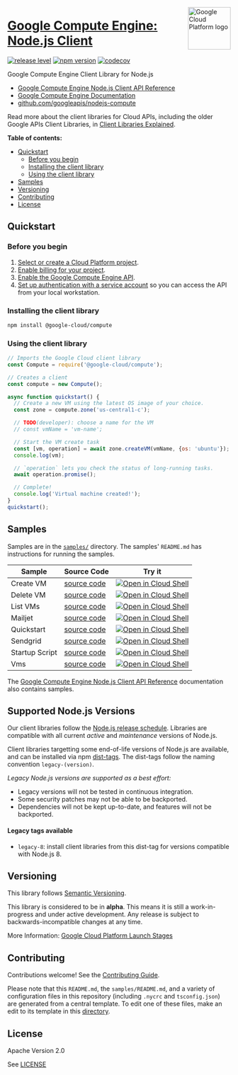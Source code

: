 [//]: # "This README.md file is auto-generated, all changes to this file will be lost."
[//]: # "To regenerate it, use `python -m synthtool`."
<img src="https://avatars2.githubusercontent.com/u/2810941?v=3&s=96" alt="Google Cloud Platform logo" title="Google Cloud Platform" align="right" height="96" width="96"/>

# [Google Compute Engine: Node.js Client](https://github.com/googleapis/nodejs-compute)

[![release level](https://img.shields.io/badge/release%20level-alpha-orange.svg?style=flat)](https://cloud.google.com/terms/launch-stages)
[![npm version](https://img.shields.io/npm/v/@google-cloud/compute.svg)](https://www.npmjs.org/package/@google-cloud/compute)
[![codecov](https://img.shields.io/codecov/c/github/googleapis/nodejs-compute/master.svg?style=flat)](https://codecov.io/gh/googleapis/nodejs-compute)




Google Compute Engine Client Library for Node.js


* [Google Compute Engine Node.js Client API Reference][client-docs]
* [Google Compute Engine Documentation][product-docs]
* [github.com/googleapis/nodejs-compute](https://github.com/googleapis/nodejs-compute)

Read more about the client libraries for Cloud APIs, including the older
Google APIs Client Libraries, in [Client Libraries Explained][explained].

[explained]: https://cloud.google.com/apis/docs/client-libraries-explained

**Table of contents:**


* [Quickstart](#quickstart)
  * [Before you begin](#before-you-begin)
  * [Installing the client library](#installing-the-client-library)
  * [Using the client library](#using-the-client-library)
* [Samples](#samples)
* [Versioning](#versioning)
* [Contributing](#contributing)
* [License](#license)

## Quickstart

### Before you begin

1.  [Select or create a Cloud Platform project][projects].
1.  [Enable billing for your project][billing].
1.  [Enable the Google Compute Engine API][enable_api].
1.  [Set up authentication with a service account][auth] so you can access the
    API from your local workstation.

### Installing the client library

```bash
npm install @google-cloud/compute
```


### Using the client library

```javascript
// Imports the Google Cloud client library
const Compute = require('@google-cloud/compute');

// Creates a client
const compute = new Compute();

async function quickstart() {
  // Create a new VM using the latest OS image of your choice.
  const zone = compute.zone('us-central1-c');

  // TODO(developer): choose a name for the VM
  // const vmName = 'vm-name';

  // Start the VM create task
  const [vm, operation] = await zone.createVM(vmName, {os: 'ubuntu'});
  console.log(vm);

  // `operation` lets you check the status of long-running tasks.
  await operation.promise();

  // Complete!
  console.log('Virtual machine created!');
}
quickstart();

```



## Samples

Samples are in the [`samples/`](https://github.com/googleapis/nodejs-compute/tree/master/samples) directory. The samples' `README.md`
has instructions for running the samples.

| Sample                      | Source Code                       | Try it |
| --------------------------- | --------------------------------- | ------ |
| Create VM | [source code](https://github.com/googleapis/nodejs-compute/blob/master/samples/createVM.js) | [![Open in Cloud Shell][shell_img]](https://console.cloud.google.com/cloudshell/open?git_repo=https://github.com/googleapis/nodejs-compute&page=editor&open_in_editor=samples/createVM.js,samples/README.md) |
| Delete VM | [source code](https://github.com/googleapis/nodejs-compute/blob/master/samples/deleteVM.js) | [![Open in Cloud Shell][shell_img]](https://console.cloud.google.com/cloudshell/open?git_repo=https://github.com/googleapis/nodejs-compute&page=editor&open_in_editor=samples/deleteVM.js,samples/README.md) |
| List VMs | [source code](https://github.com/googleapis/nodejs-compute/blob/master/samples/listVMs.js) | [![Open in Cloud Shell][shell_img]](https://console.cloud.google.com/cloudshell/open?git_repo=https://github.com/googleapis/nodejs-compute&page=editor&open_in_editor=samples/listVMs.js,samples/README.md) |
| Mailjet | [source code](https://github.com/googleapis/nodejs-compute/blob/master/samples/mailjet.js) | [![Open in Cloud Shell][shell_img]](https://console.cloud.google.com/cloudshell/open?git_repo=https://github.com/googleapis/nodejs-compute&page=editor&open_in_editor=samples/mailjet.js,samples/README.md) |
| Quickstart | [source code](https://github.com/googleapis/nodejs-compute/blob/master/samples/quickstart.js) | [![Open in Cloud Shell][shell_img]](https://console.cloud.google.com/cloudshell/open?git_repo=https://github.com/googleapis/nodejs-compute&page=editor&open_in_editor=samples/quickstart.js,samples/README.md) |
| Sendgrid | [source code](https://github.com/googleapis/nodejs-compute/blob/master/samples/sendgrid.js) | [![Open in Cloud Shell][shell_img]](https://console.cloud.google.com/cloudshell/open?git_repo=https://github.com/googleapis/nodejs-compute&page=editor&open_in_editor=samples/sendgrid.js,samples/README.md) |
| Startup Script | [source code](https://github.com/googleapis/nodejs-compute/blob/master/samples/startupScript.js) | [![Open in Cloud Shell][shell_img]](https://console.cloud.google.com/cloudshell/open?git_repo=https://github.com/googleapis/nodejs-compute&page=editor&open_in_editor=samples/startupScript.js,samples/README.md) |
| Vms | [source code](https://github.com/googleapis/nodejs-compute/blob/master/samples/vms.js) | [![Open in Cloud Shell][shell_img]](https://console.cloud.google.com/cloudshell/open?git_repo=https://github.com/googleapis/nodejs-compute&page=editor&open_in_editor=samples/vms.js,samples/README.md) |



The [Google Compute Engine Node.js Client API Reference][client-docs] documentation
also contains samples.

## Supported Node.js Versions

Our client libraries follow the [Node.js release schedule](https://nodejs.org/en/about/releases/).
Libraries are compatible with all current _active_ and _maintenance_ versions of
Node.js.

Client libraries targetting some end-of-life versions of Node.js are available, and
can be installed via npm [dist-tags](https://docs.npmjs.com/cli/dist-tag).
The dist-tags follow the naming convention `legacy-(version)`.

_Legacy Node.js versions are supported as a best effort:_

* Legacy versions will not be tested in continuous integration.
* Some security patches may not be able to be backported.
* Dependencies will not be kept up-to-date, and features will not be backported.

#### Legacy tags available

* `legacy-8`: install client libraries from this dist-tag for versions
  compatible with Node.js 8.

## Versioning

This library follows [Semantic Versioning](http://semver.org/).




This library is considered to be in **alpha**. This means it is still a
work-in-progress and under active development. Any release is subject to
backwards-incompatible changes at any time.



More Information: [Google Cloud Platform Launch Stages][launch_stages]

[launch_stages]: https://cloud.google.com/terms/launch-stages

## Contributing

Contributions welcome! See the [Contributing Guide](https://github.com/googleapis/nodejs-compute/blob/master/CONTRIBUTING.md).

Please note that this `README.md`, the `samples/README.md`,
and a variety of configuration files in this repository (including `.nycrc` and `tsconfig.json`)
are generated from a central template. To edit one of these files, make an edit
to its template in this
[directory](https://github.com/googleapis/synthtool/tree/master/synthtool/gcp/templates/node_library).

## License

Apache Version 2.0

See [LICENSE](https://github.com/googleapis/nodejs-compute/blob/master/LICENSE)

[client-docs]: https://googleapis.dev/nodejs/compute/latest
[product-docs]: https://cloud.google.com/compute
[shell_img]: https://gstatic.com/cloudssh/images/open-btn.png
[projects]: https://console.cloud.google.com/project
[billing]: https://support.google.com/cloud/answer/6293499#enable-billing
[enable_api]: https://console.cloud.google.com/flows/enableapi?apiid=compute.googleapis.com
[auth]: https://cloud.google.com/docs/authentication/getting-started
